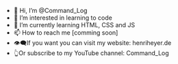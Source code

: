 - 👋 Hi, I’m @Command_Log
- 👀 I’m interested in learning to code
- 🌱 I’m currently learning HTML, CSS and JS
- 📫 How to reach me [comming soon]
- 👁‍🗨If you want you can visit my website: henriheyer.de
- 👆Or subscribe to my YouTube channel: Command_Log

<!---
bubatzgaming/bubatzgaming is a ✨ special ✨ repository because its `README.md` (this file) appears on your GitHub profile.
You can click the Preview link to take a look at your changes.
--->
